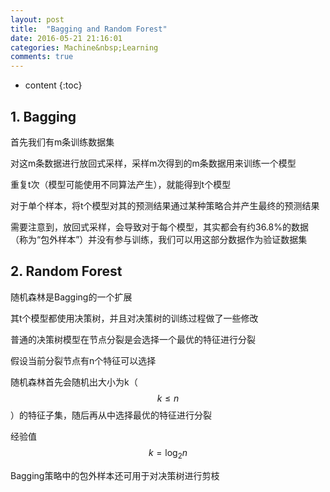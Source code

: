 ```yaml
---
layout: post
title:  "Bagging and Random Forest"
date: 2016-05-21 21:16:01 
categories: Machine&nbsp;Learning
comments: true
---
```


* content
{:toc}

## 1. Bagging

首先我们有m条训练数据集

对这m条数据进行放回式采样，采样m次得到的m条数据用来训练一个模型

重复t次（模型可能使用不同算法产生），就能得到t个模型

对于单个样本，将t个模型对其的预测结果通过某种策略合并产生最终的预测结果

需要注意到，放回式采样，会导致对于每个模型，其实都会有约36.8%的数据（称为“包外样本”）并没有参与训练，我们可以用这部分数据作为验证数据集

## 2. Random Forest

随机森林是Bagging的一个扩展

其t个模型都使用决策树，并且对决策树的训练过程做了一些修改

普通的决策树模型在节点分裂是会选择一个最优的特征进行分裂

假设当前分裂节点有n个特征可以选择

随机森林首先会随机出大小为k（$$k\leq n$$）的特征子集，随后再从中选择最优的特征进行分裂

经验值$$k=\log_2n$$

Bagging策略中的包外样本还可用于对决策树进行剪枝